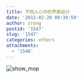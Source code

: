 ```yaml
---
title: 不同人心中的界面设计
date: '2012-02-28 09:39:59'
author: zrong
postid: '1547'
slug: '1547'
categories: others
attachments:
  - '1548'
---
```


![](/uploads/2012/02/show_mop.jpg "show_mop")

